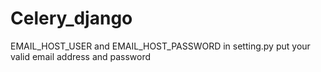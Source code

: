 # Celery_django
EMAIL_HOST_USER and EMAIL_HOST_PASSWORD in setting.py put your valid email address and password

